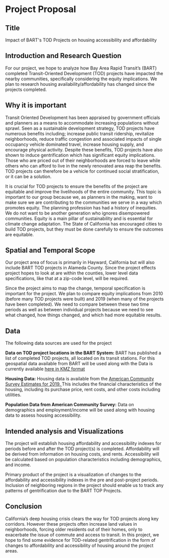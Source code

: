 # **Project Proposal**

## Title

Impact of BART's TOD Projects on housing accessibility and affordability

## Introduction and Research Question
	
For our project, we hope to analyze how Bay Area Rapid Transit’s (BART) completed Transit-Oriented Development (TOD) projects have impacted the nearby communities, specifically considering the equity implications. We plan to research housing availability/affordability has changed since the projects completed.

## Why it is important
	
Transit Oriented Development has been appraised by government officials and planners as a means to accommodate increasing populations without sprawl. Seen as a sustainable development strategy, TOD projects have numerous benefits including; increase public transit ridership, revitalize neighborhoods, reduce traffic congestion and associated impacts of single occupancy vehicle dominated travel, increase housing supply, and encourage physical activity. Despite these benefits, TOD projects have also shown to induce gentrification which has significant equity implications. Those who are priced out of their neighborhoods are forced to leave while others who can afford to live in the newly renovated area reap the benefits. TOD projects can therefore be a vehicle for continued social stratification, or it can be a solution.
	
It is crucial for TOD projects to ensure the benefits of the project are equitable and improve the livelihoods of the entire community. This topic is important to our group because we, as planners in the making, want to make sure we are contributing to the communities we serve in a way which promotes equity. The planning profession has had a history of inequities. We do not want to be another generation who ignores disempowered communities. Equity is a main pillar of sustainability and is essential for climate change adaptation. The State of California has encouraged cities to build TOD projects, but they must be done carefully to ensure the outcomes are equitable.  

## Spatial and Temporal Scope
	
Our project area of focus is primarily in Hayward, California but will also include BART TOD projects in Alameda County. Since the project effects project hopes to look at are within the counties, lower level data specifications, like that at a zip-code level, will be required.

Since the project aims to map the change, temporal specification is important for the project. We plan to compare equity implications from 2010 (before many TOD projects were built) and 2019 (when many of the projects have been completed). We need to compare between these two time periods as well as between individual projects because we need to see what changed, how things changed, and which had more equitable results.

## Data

The following data sources are used for the project

**Data on TOD project locations in the BART System:** BART has published a list of completed TOD projects, all located on its transit stations. For this geospatial data available from BART will be used along with the 
Data is currently available [here in KMZ format](https://www.bart.gov/sites/default/files/docs/BART_System_2020.kmz_.zip )

**Housing Data:** Housing data is available from the [American Community Survey Estimates for 2019. ](https://data.census.gov/cedsci/table?t=Housing%20Value%20and%20Purchase%20Price%3ARenter%20Costs&g=0400000US06%248600000&tid=ACSDP5Y2019.DP04 )
This includes the financial characteristics of the housing, including its purchase price, rent costs, and other costs including utilities. 

**Population Data from American Community Survey:** Data on demographics and employment/income will be used along with housing data to assess housing accessibility. 

## Intended analysis and Visualizations

The project will establish housing affordability and accessibility indexes for periods before and after the TOD project(s) is completed. Affordability will be derived from information on housing costs, and rents. Accessibility will be calculated based on population characteristics including demographics, and income.

Primary product of the project is a visualization of changes to the affordability and accessibility indexes in the pre and post-project periods. Inclusion of neighboring regions in the project should enable us to track any patterns of gentrification due to the BART TOP Projects. 

## Conclusion

California’s deep housing crisis clears the way for TOD projects along key corridors. However these projects often increase land values in neighborhoods, forcing older residents out of their homes, only to exacerbate the issue of commute and access to transit. In this project, we hope to find some evidence for TOD-related gentrification in the form of changes to affordability and accessibility of housing around the project areas. 
